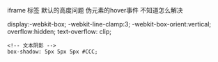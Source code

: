 iframe 标签 默认的高度问题
  伪元素的hover事件 不知道怎么解决

  <!-- 超过三行 隐藏的方案 -->
  display:-webkit-box;
    -webkit-line-clamp:3;
    -webkit-box-orient:vertical;
    overflow:hidden;
    text-overflow: clip;

    <!-- 文本阴影 -->
    box-shadow: 5px 5px 5px #CCC;
